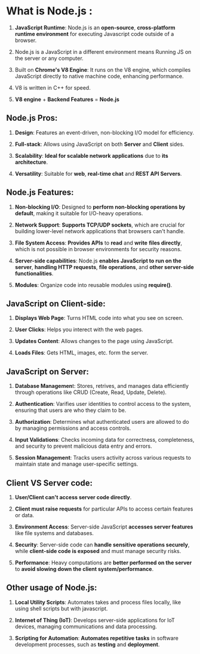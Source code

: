 # What is Node.js :
1. **JavaScript Runtime**: Node.js is an **open-source**, **cross-platform runtime environment** for executing Javascript code outside of a browser.

2. Node.js is a JavaScript in a different environment means Running JS on the server or any computer.

3. Built on **Chrome's V8 Engine**: It runs on the V8 engine, which compiles JavaScript directly to native machine code, enhancing performance.

4. V8 is written in C++ for speed.

5. **V8 engine** + **Backend Features** = **Node.js**

## Node.js Pros:
1. **Design**: Features an event-driven, non-blocking I/O model for efficiency.

2. **Full-stack**: Allows using JavaScript on both **Server** and **Client** sides.

3. **Scalability**: **Ideal for scalable network applications** due to **its architecture**.

4.  **Versatility**: Suitable for **web**, **real-time chat** and **REST API Servers**.


## Node.js Features:
1. **Non-blocking I/O**: Designed to **perform non-blocking operations by default**, making it suitable for I/O-heavy operations.

2. **Network Support**: **Supports TCP/UDP sockets**, which are crucial for building lower-level network applications that browsers can't handle.

3. **File System Access**: **Provides APIs** to **read** and **write** **files directly**, which is not possible in browser environments for security reasons.

4. **Server-side capabilities**: Node.js **enables JavaScript to run on the server**, **handling HTTP requests**, **file operations**, and **other server-side functionalities**.

5. **Modules**: Organize code into reusable modules using **require()**.


## JavaScript on Client-side:
1. **Displays Web Page**: Turns HTML code into what you see on screen.

2. **User Clicks**: Helps you interect with the web pages.

3. **Updates Content**: Allows changes to the page using JavaScript.

4. **Loads Files**: Gets HTML, images, etc. form the server.


## JavaScript on Server:
1. **Database Managemen**t: Stores, retrives, and manages data efficiently through operations like CRUD (Create, Read, Update, Delete).

2. **Authentication**: Varifies user identities to control access to the system, ensuring that users are who they claim to be.

3. **Authorization**: Determines what authenticated users are allowed to do by managing permissions and access controls.

4. **Input Validations**: Checks incoming data for correctness, completeness, and security to prevent malicious data entry and errors.

5. **Session Management**: Tracks users activity across various requests to maintain state and manage user-specific settings.


## Client VS Server code:
1. **User/Client can't access server code directly**.

2. **Client must raise requests** for particular APIs to access certain features or data.

3. **Environment Access**: Server-side JavaScript **accesses server features** like file systems and databases.

4. **Security**: Server-side code can **handle sensitive operations securely**, while **client-side code is exposed** and must manage security risks.

5. **Performance**: Heavy computations are **better performed on the server** to **avoid slowing down the client system/performance**.


## Other usage of Node.js:
1. **Local Utility Scripts**: Automates takes and process files locally, like using shell scripts but with javascript.

2. **Internet of Thing (IoT)**: Develops server-side applications for IoT devices, managing communications and data processing.

3. **Scripting for Automation**: **Automates repetitive tasks** in software development processes, such as **testing** and **deployment**.